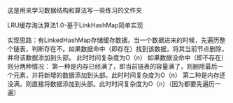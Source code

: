 这是用来学习数据结构和算法写一些练习的文件夹

LRU缓存淘汰算法1.0-基于LinkHashMap简单实现

实现思路：有LinkedHashMap存储缓存数据。当一个数据进来的时候，先遍历整个链表，判断存在不。如果数据命中（即存在）找到该数据，将其当前节点删除，并将该数据添加到头部。
此时时间复杂度为O（n）
如果数据没命中（即不存在）则分两种情况：
第一种是内存已经满了，即当前链表的容量满了，则删除最后一个元素，并将新增的数据添加到头部。此时时间复杂度为O（n）
第二种是内存还没满，则直接将数据添加到头部。此时时间复杂度为O（n）（因为都要先遍历一遍）
